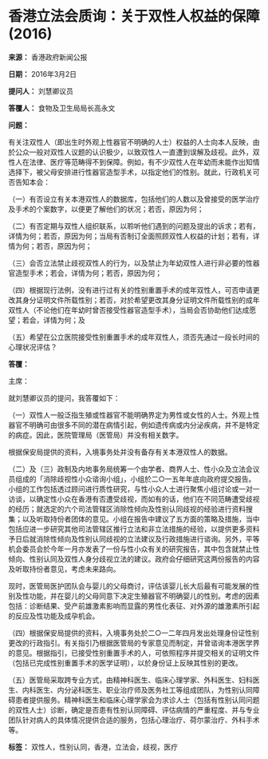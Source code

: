 # 香港立法会质询：关于双性人权益的保障 (2016)

**来源：** 香港政府新闻公报

**日期：** 2016年3月2日

**提问人：** 刘慧卿议员

**答覆人：** 食物及卫生局局长高永文

**问题：**

有关注双性人（即出生时外观上性器官不明确的人士）权益的人士向本人反映，由於公众一般对双性人议题的认识极少，以致双性人一直遭到误解及歧视。此外，双性人在法律、医疗等范畴得不到保障。例如，有不少双性人在年幼而未能作出知情选择下，被父母安排进行性器官造型手术，以指定他们的性别。就此，行政机关可否告知本会：

（一）有否设立有关本港双性人的数据库，包括他们的人数以及曾接受的医学治疗及手术的个案数字，以便更了解他们的状况；若否，原因为何；

（二）有否定期与双性人组织联系，以聆听他们遇到的问题及提出的诉求；若有，详情为何；若否，原因为何；当局有否制订全面照顾双性人权益的计划；若有，详情为何；若否，原因为何；

（三）会否立法禁止歧视双性人的行为，以及禁止为年幼双性人进行非必要的性器官造型手术；若会，详情为何；若否，原因为何；

（四）根据现行法例，没有进行过有关的性别重置手术的成年双性人，可否申请更改其身分证明文件所载性别；若否，对於希望更改其身分证明文件所载性别的成年双性人（不论他们在年幼时曾否接受性器官造型手术），当局会否协助他们达成愿望；若会，详情为何；及

（五）希望在公立医院接受性别重置手术的成年双性人，须否先通过一段长时间的心理状况评估？

**答覆：**

主席：

就刘慧卿议员的提问，我答覆如下：

（一）双性人一般泛指生殖或性器官不能明确界定为男性或女性的人士。外观上性器官不明确可由很多不同的潜在病情引起，例如遗传病或内分泌疾病，并不是特定的病症。因此，医院管理局（医管局）并没有相关数字。

根据保安局提供的资料，入境事务处并没有备存有关本港双性人的数据。

（二）及（三）政制及内地事务局统筹一个由学者、商界人士、性小众及立法会议员组成的「消除歧视性小众谘询小组」，小组於二○一五年年底向政府提交报告。小组的工作包括透过顾问进行质性研究，与性小众人士进行聚焦小组讨论或一对一访谈，以确定性小众在香港有否遭受歧视，而如有的话，他们在不同范畴遭受歧视的经历；就选定的六个司法管辖区消除性倾向及性别认同歧视的经验进行资料搜集；以及听取持份者团体的意见。小组在报告中建议了五方面的策略及措施，当中包括应进一步研究其他司法管辖区推行立法和非立法措施的经验，以提供更多资料予日后就消除性倾向及性别认同歧视的立法建议及行政措施进行谘询。另外，平等机会委员会於今年一月亦发表了一份与性小众有关的研究报告，其中包含就禁止性倾向、性别认同及双性人身分歧视立法的建议。政府会仔细研究这两份报告的内容及听取持份者意见，考虑未来路向。

现时，医管局医护团队会与婴儿的父母商讨，评估该婴儿长大后最有可能发展的性别及性功能，并在婴儿的父母同意下决定生殖器官不明确婴儿的性别。考虑的因素包括：诊断结果、受产前雄激素影响而显露的男性化表征、对外源的雄激素所引起的反应及性功能及成孕机会。

（四）根据保安局提供的资料，入境事务处於二○一二年四月发出处理身份证性别更改的行政指引。有关指引乃根据医管局的专家意见而制定，并曾谘询本港医学界的意见。根据指引，已接受性别重置手术的人，可依照程序并提交相关的证明文件（包括已完成性别重置手术的医学证明），以於身份证上反映其性别的更改。

（五）医管局采取跨专业方式，由精神科医生、临床心理学家、外科医生、妇科医生、内科医生、内分泌科医生、职业治疗师及医务社工等组成团队，为性别认同障碍患者提供服务。精神科医生和临床心理学家会为求诊人士（包括有性别认同问题的双性人士）诊断，确定是否患有性别认同障碍、评估病情的严重程度、并与专业团队针对病人的具体情况提供合适的服务，包括心理治疗、荷尔蒙治疗、外科手术等。

**标签：** 双性人，性别认同，香港，立法会，歧视，医疗
